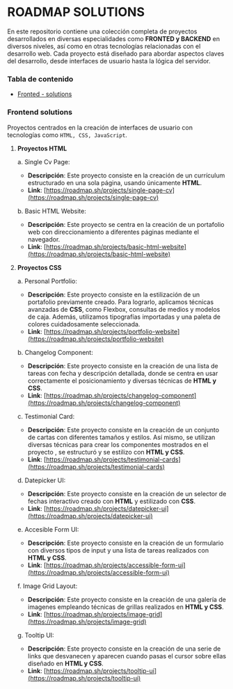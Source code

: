 # ROADMAP SOLUTIONS

En este repositorio contiene una colección completa de proyectos desarrollados en diversas especialidades como **FRONTED y BACKEND** en diversos niveles, así como en otras tecnologías relacionadas con el desarrollo web.
Cada proyecto está diseñado para abordar aspectos claves del desarrollo, desde interfaces de usuario hasta la lógica del servidor.

### Tabla de contenido

- [Fronted - solutions](#Frontend-solutions)

### Frontend solutions

Proyectos centrados en la creación de interfaces de usuario con tecnologías como `HTML, CSS, JavaScript`.

1. **Proyectos HTML**

   a. Single Cv Page:

   - **Descripción**: Este proyecto consiste en la creación de un currículum estructurado en una sola página, usando únicamente **HTML**.
   - **Link**: [https://roadmap.sh/projects/single-page-cv](https://roadmap.sh/projects/single-page-cv)

   b. Basic HTML Website:

   - **Descripción**: Este proyecto se centra en la creación de un portafolio web con direccionamiento a diferentes páginas mediante el navegador.
   - **Link**: [https://roadmap.sh/projects/basic-html-website](https://roadmap.sh/projects/basic-html-website)

2. **Proyectos CSS**

   a. Personal Portfolio:

   - **Descripción**: Este proyecto consiste en la estilización de un portafolio previamente creado. Para lograrlo, aplicamos técnicas avanzadas de **CSS**, como Flexbox, consultas de medios y modelos de caja. Además, utilizamos tipografías importadas y una paleta de colores cuidadosamente seleccionada.
   - **Link**: [https://roadmap.sh/projects/portfolio-website](https://roadmap.sh/projects/portfolio-website)

   b. Changelog Component:

   - **Descripción**: Este proyecto consiste en la creación de una lista de tareas con fecha y descripción detallada, donde se centra en usar correctamente el posicionamiento y diversas técnicas de **HTML y CSS**.
   - **Link**: [https://roadmap.sh/projects/changelog-component](https://roadmap.sh/projects/changelog-component)

   c. Testimonial Card:

   - **Descripción**: Este proyecto consiste en la creación de un conjunto de cartas con diferentes tamaños y estilos. Así mismo, se utilizan diversas técnicas para crear los componentes mostrados en el proyecto , se estructuró y se estilizo con **HTML y CSS**.
   - **Link**: [https://roadmap.sh/projects/testimonial-cards](https://roadmap.sh/projects/testimonial-cards)

   d. Datepicker UI:

   - **Descripción**: Este proyecto consiste en la creación de un selector de fechas interactivo creado con **HTML** y estilizado con **CSS**.
   - **Link**: [https://roadmap.sh/projects/datepicker-ui](https://roadmap.sh/projects/datepicker-ui)

   e. Accesible Form UI:

   - **Descripción**: Este proyecto consiste en la creación de un formulario con diversos tipos de input y una lista de tareas realizados con **HTML y CSS**.
   - **Link**: [https://roadmap.sh/projects/accessible-form-ui](https://roadmap.sh/projects/accessible-form-ui)

   f. Image Grid Layout:

   - **Descripción**: Este proyecto consiste en la creación de una galería de imagenes empleando técnicas de grillas realizados en **HTML y CSS**.
   - **Link**: [https://roadmap.sh/projects/image-grid](https://roadmap.sh/projects/image-grid)

   g. Tooltip UI:

   - **Descripción**: Este proyecto consiste en la creación de una serie de links que desvanecen y aparecen cuando pasas el cursor sobre ellas diseñado en **HTML y CSS**.
   - **Link**: [https://roadmap.sh/projects/tooltip-ui](https://roadmap.sh/projects/tooltip-ui)
